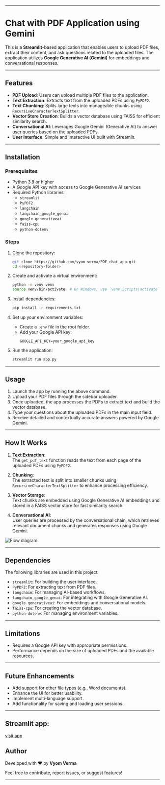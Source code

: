 

---

# Chat with PDF Application using Gemini  

This is a **Streamlit**-based application that enables users to upload PDF files, extract their content, and ask questions related to the uploaded files. The application utilizes **Google Generative AI (Gemini)** for embeddings and conversational responses.

---

## Features  
- **PDF Upload**: Users can upload multiple PDF files to the application.  
- **Text Extraction**: Extracts text from the uploaded PDFs using `PyPDF2`.  
- **Text Chunking**: Splits large texts into manageable chunks using `RecursiveCharacterTextSplitter`.  
- **Vector Store Creation**: Builds a vector database using FAISS for efficient similarity search.  
- **Conversational AI**: Leverages Google Gemini (Generative AI) to answer user queries based on the uploaded PDFs.  
- **User Interface**: Simple and interactive UI built with Streamlit.  

---

## Installation  

### Prerequisites  
- Python 3.8 or higher  
- A Google API key with access to Google Generative AI services  
- Required Python libraries:
  - `streamlit`
  - `PyPDF2`
  - `langchain`
  - `langchain_google_genai`
  - `google.generativeai`
  - `faiss-cpu`
  - `python-dotenv`

### Steps  
1. Clone the repository:  
   ```bash
   git clone https://github.com/vyom-verma/PDF_chat_app.git
   cd <repository-folder>
   ```

2. Create and activate a virtual environment:  
   ```bash
   python -m venv venv
   source venv/bin/activate  # On Windows, use `venv\Scripts\activate`
   ```

3. Install dependencies:  
   ```bash
   pip install -r requirements.txt
   ```

4. Set up your environment variables:  
   - Create a `.env` file in the root folder.  
   - Add your Google API key:  
     ```plaintext
     GOOGLE_API_KEY=your_google_api_key
     ```

5. Run the application:  
   ```bash
   streamlit run app.py
   ```

---

## Usage  

1. Launch the app by running the above command.  
2. Upload your PDF files through the sidebar uploader.  
3. Once uploaded, the app processes the PDFs to extract text and build the vector database.  
4. Type your questions about the uploaded PDFs in the main input field.  
5. Receive detailed and contextually accurate answers powered by Google Gemini.  

---

## How It Works  

1. **Text Extraction**:  
   The `get_pdf_text` function reads the text from each page of the uploaded PDFs using `PyPDF2`.  

2. **Chunking**:  
   The extracted text is split into smaller chunks using `RecursiveCharacterTextSplitter` to enhance processing efficiency.  

3. **Vector Storage**:  
   Text chunks are embedded using Google Generative AI embeddings and stored in a FAISS vector store for fast similarity search.  

4. **Conversational AI**:  
   User queries are processed by the conversational chain, which retrieves relevant document chunks and generates responses using Google Gemini.

![Flow diagram](https://github.com/user-attachments/assets/e5566803-6261-4d46-bf3d-fcdf6fa8d9ec)

---


## Dependencies  

The following libraries are used in this project:  
- `streamlit`: For building the user interface.  
- `PyPDF2`: For extracting text from PDF files.  
- `langchain`: For managing AI-based workflows.  
- `langchain_google_genai`: For integrating with Google Generative AI.  
- `google.generativeai`: For embeddings and conversational models.  
- `faiss-cpu`: For creating the vector database.  
- `python-dotenv`: For managing environment variables.  

---

## Limitations  

- Requires a Google API key with appropriate permissions.  
- Performance depends on the size of uploaded PDFs and the available resources.  

---

## Future Enhancements  

- Add support for other file types (e.g., Word documents).  
- Enhance the UI for better usability.  
- Implement multi-language support.  
- Add functionality for saving and loading user sessions.  

---
## Streamlit app:
[visit app](https://pdf-to-chat-app.streamlit.app/)

## Author  

Developed with ❤️ by **Vyom Verma**  

Feel free to contribute, report issues, or suggest features!  

---
